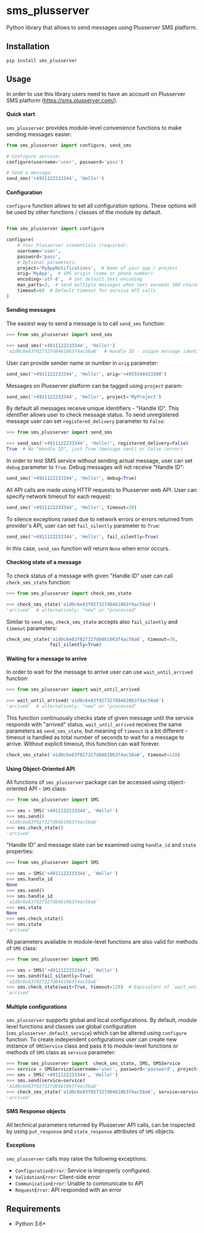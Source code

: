 sms_plusserver
==============

Python library that allows to send messages using Plusserver SMS platform.


Installation
------------

```
pip install sms_plusserver
```


Usage
-----

In order to use this library users need to have an account on
Plusserver SMS platform (https://sms.plusserver.com/).

#### Quick start

`sms_plusserver` provides module-level convenience functions to make sending
messages easier:

```python
from sms_plusserver import configure, send_sms

# Configure service:
configure(username='user', password='pass')

# Send a message:
send_sms('+4911122233344', 'Hello!')
```

#### Configuration

`configure` function allows to set all configuration options. These options
will be used by other functions / classes of the module by default.

```python

from sms_plusserver import configure

configure(
    # Your Plusserver credentials (required):
    username='user',
    password='pass',
    # Optional parameters:
    project='MyAppNotifications',  # Name of your app / project
    orig='MyApp',  # SMS origin (name or phone number)
    encoding='utf-8',  # Set default text encoding
    max_parts=3,  # Send multiple messages when text exceeds 160 character limit
    timeout=60  # Default timeout for service API calls
)
```

#### Sending messages

The easiest way to send a message is to call `send_sms` function:

```python
>>> from sms_plusserver import send_sms

>>> send_sms('+4911122233344', 'Hello!')
'a1d0c6e83f027327d8461063f4ac58a6'  # Handle ID - unique message identifier
```

User can provide sender name or number in `orig` parameter:
```python
send_sms('+4911122233344', 'Hello!', orig='+4955544433300')
```

Messages on Plusserver platform can be tagged using `project` param:
```python
send_sms('+4911122233344', 'Hello!', project='MyProject')
```

By default all messages receive unique identifiers - "Handle ID".
This identifier allows user to check message status.
To send unregistered message user can set `registered_delivery` parameter
to `False`:
```python
>>> from sms_plusserver import send_sms

>>> send_sms('+4911122233344', 'Hello!', registered_delivery=False)
True  # No "Handle ID", just True (message sent) or False (error)
```

In order to test SMS service without sending actual message, user can set
`debug` parameter to `True`. Debug messages will not receive "Handle ID":
```python
send_sms('+4911122233344', 'Hello!', debug=True)
```

All API calls are made using HTTP requests to Plusserver web API. User can
specify network timeout for each request:
```python
send_sms('+4911122233344', 'Hello!', timeout=30)
```

To silence exceptions raised due to network errors or errors returned from
provider's API, user can set `fail_silently` parameter to `True`:
```python
send_sms('+4911122233344', 'Hello!', fail_silently=True)
```

In this case, `send_sms` function will return `None` when error occurs.


#### Checking state of a message

To check status of a message with given "Handle ID" user can call
`check_sms_state` function:

```python
>>> from sms_plusserver import check_sms_state

>>> check_sms_state('a1d0c6e83f027327d8461063f4ac58a6')
'arrived'  # alternatively: "new" or "processed"
```

Similar to `send_sms`, `check_sms_state` accepts also `fail_silently` and
`timeout` parameters:
```python
check_sms_state('a1d0c6e83f027327d8461063f4ac58a6', timeout=30,
                fail_silently=True)
```

#### Waiting for a message to arrive

In order to wait for the message to arrive user can use `wait_until_arrived`
function:

```python
>>> from sms_plusserver import wait_until_arrived

>>> wait_until_arrived('a1d0c6e83f027327d8461063f4ac58a6')
'arrived'  # alternatively: "new" or "processed"
```
This function continuously checks state of given message until the service
responds with "arrived" status.
`wait_until_arrived` receives the same parameters as `send_sms_state`, but
meaning of `timeout` is a bit different - timeout is handled as total number
of seconds to wait for a message to arrive. Without explicit timeout,
this function can wait forever.
```python
check_sms_state('a1d0c6e83f027327d8461063f4ac58a6', timeout=120)
```


#### Using Object-Oriented API

All functions of `sms_plusserver` package can be accessed using object-oriented
API - `SMS` class:
```python
>>> from sms_plusserver import SMS

>>> sms = SMS('+4911122233344', 'Hello!')
>>> sms.send()
'a1d0c6e83f027327d8461063f4ac58a6'
>>> sms.check_state()
'arrived'
```

"Handle ID" and message state can be examined using `handle_id` and `state`
properties:
```python
>>> from sms_plusserver import SMS

>>> sms = SMS('+4911122233344', 'Hello!')
>>> sms.handle_id
None
>>> sms.send()
>>> sms.handle_id
'a1d0c6e83f027327d8461063f4ac58a6'
>>> sms.state
None
>>> sms.check_state()
>>> sms.state
'arrived'
```

All parameters available in module-level functions are also valid for
methods of `SMS` class:

```python
>>> from sms_plusserver import SMS

>>> sms = SMS('+4911122233344', 'Hello!')
>>> sms.send(fail_silently=True)
'a1d0c6e83f027327d8461063f4ac58a6'
>>> sms.check_state(wait=True, timeout=120)  # Equivalent of `wait_until_arrived`
'arrived'
```


#### Multiple configurations

`sms_plusserver` supports global and local configurations.
By default, module level functions and classes use global configuration
(`sms_plusserver.default_service`) which can be altered using `configure` function.
To create independent configurations user can create new instance of `SMSService`
class and pass it to module-level functions or methods of `SMS` class
as `service` parameter:

```python
>>> from sms_plusserver import  check_sms_state, SMS, SMSService
>>> service = SMSService(username='user', password='password', project='MyProject')
>>> sms = SMS('+4911122233344', 'Hello!')
>>> sms.send(service=service)
'a1d0c6e83f027327d8461063f4ac58a6'
>>> check_sms_state('a1d0c6e83f027327d8461063f4ac58a6', service=service)
'arrived'
```

#### SMS Response objects

All technical parameters returned by Plusserver API calls, can be inspected
by using `put_response` and `state_response` attributes of `SMS` objects.

#### Exceptions

`sms_plusserver` calls may raise the following exceptions:

* `ConfigurationError`: Service is improperly configured.
* `ValidationError`: Client-side error
* `CommunicationError`: Unable to communicate to API
* `RequestError`: API responded with an error

Requirements
------------

* Python 3.6+
